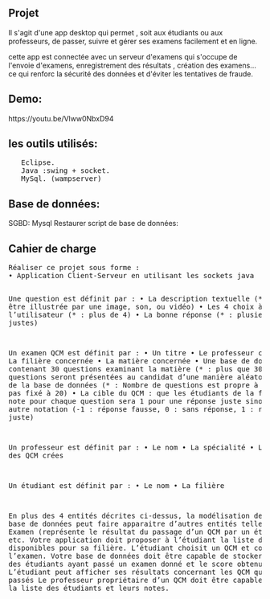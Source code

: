 <h2>Projet</h2>
Il s'agit d'une app desktop qui permet , soit aux étudiants ou aux professeurs,  de passer, suivre et gérer ses examens facilement et en ligne. 

cette app est connectée avec un serveur d'examens qui s'occupe de l'envoie d'examens, enregistrement des résultats , création des examens...  ce qui renforc la sécurité des données et d'éviter les tentatives de fraude.

<h2>Demo:</h2>https://youtu.be/Vlww0NbxD94

<h2>les outils utilisés:</h2>
<pre>
   Eclipse.
   Java :swing + socket.
   MySql. (wampserver)
</pre>

<h2>Base de données:</h2>
SGBD: Mysql
Restaurer script de base de données: 

<h2>Cahier de charge</h2>
<pre>
Réaliser ce projet sous forme : 
• Application Client-Serveur en utilisant les sockets java

Une question est définit par : 
• La description textuelle (* : peut être illustrée par une image, son, ou vidéo) 
• Les 4 choix à présenter à l’utilisateur (* : plus de 4) 
• La bonne réponse (* : plusieurs réponse justes) 

Un examen QCM est définit par : 
• Un titre 
• Le professeur créateur 
• La filière concernée 
• La matière concernée 
• Une base de données contenant 30 questions examinant la matière (* : plus que 30) 
• 20 questions seront présentées au candidat d’une manière aléatoires tirées de la base de 
données (* : Nombre de questions est propre à chaque QCM, pas fixé à 20) 
• La cible du QCM : que les étudiants de la filière. 
• La note pour chaque question sera 1 pour une réponse juste sinon 0 
(* : une autre notation (-1 : réponse fausse, 0 : sans réponse, 1 : réponse juste) 

Un professeur est définit par : 
• Le nom 
• La spécialité 
• La liste des QCM crées 

Un étudiant est définit par : 
• Le nom 
• La filière 

En plus des 4 entités décrites ci-dessus, la modélisation de votre base de données peut faire apparaitre 
d’autres entités telles que : Examen (représente le résultat du passage d’un QCM par un étudiant), etc. 
Votre application doit proposer à l’étudiant la liste des QCMs disponibles pour sa filière. L’étudiant
choisit un QCM et commence l’examen. 
Votre base de données doit être capable de stocker la liste des étudiants ayant passé un examen donné 
et le score obtenu par chacun. 
L’étudiant peut afficher ses résultats concernant les QCM qu’il a déjà passés 
Le professeur propriétaire d’un QCM doit être capable d’afficher, la liste des étudiants et leurs notes. 

</pre>
